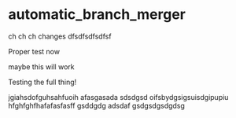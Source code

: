 # automatic_branch_merger

ch ch ch changes
dfsdfsdfsdfsf

Proper test now

maybe this will work


Testing the full thing!

jgiahsdofguhsahfuoih afasgasada
sdsdgsd
oifsbydgsigsuisdgipupiu
hfghfghfhafafasfasff
gsddgdg
adsdaf
gsdgsdgsdgdsg
